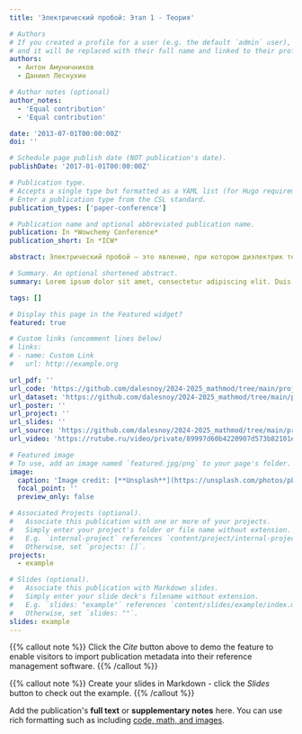 ```yaml
---
title: 'Электрический пробой: Этап 1 - Теория'

# Authors
# If you created a profile for a user (e.g. the default `admin` user), write the username (folder name) here
# and it will be replaced with their full name and linked to their profile.
authors:
  - Антон Амуничников
  - Даниил Леснухин

# Author notes (optional)
author_notes:
  - 'Equal contribution'
  - 'Equal contribution'

date: '2013-07-01T00:00:00Z'
doi: ''

# Schedule page publish date (NOT publication's date).
publishDate: '2017-01-01T00:00:00Z'

# Publication type.
# Accepts a single type but formatted as a YAML list (for Hugo requirements).
# Enter a publication type from the CSL standard.
publication_types: ['paper-conference']

# Publication name and optional abbreviated publication name.
publication: In *Wowchemy Conference*
publication_short: In *ICW*

abstract: Электрический пробой – это явление, при котором диэлектрик теряет свои изолирующие свойства под воздействием сильного электрического поля. Оно играет ключевую роль в высоковольтной технике, электронике и молниезащите.

# Summary. An optional shortened abstract.
summary: Lorem ipsum dolor sit amet, consectetur adipiscing elit. Duis posuere tellus ac convallis placerat. Proin tincidunt magna sed ex sollicitudin condimentum.

tags: []

# Display this page in the Featured widget?
featured: true

# Custom links (uncomment lines below)
# links:
# - name: Custom Link
#   url: http://example.org

url_pdf: ''
url_code: 'https://github.com/dalesnoy/2024-2025_mathmod/tree/main/project-group/stage1'
url_dataset: 'https://github.com/dalesnoy/2024-2025_mathmod/tree/main/project-group/stage1'
url_poster: ''
url_project: ''
url_slides: ''
url_source: 'https://github.com/dalesnoy/2024-2025_mathmod/tree/main/project-group/stage1'
url_video: 'https://rutube.ru/video/private/89997d60b4220907d573b82101e47440/?p=5CXCp7CaQEALETAkSe57eg'

# Featured image
# To use, add an image named `featured.jpg/png` to your page's folder.
image:
  caption: 'Image credit: [**Unsplash**](https://unsplash.com/photos/pLCdAaMFLTE)'
  focal_point: ''
  preview_only: false

# Associated Projects (optional).
#   Associate this publication with one or more of your projects.
#   Simply enter your project's folder or file name without extension.
#   E.g. `internal-project` references `content/project/internal-project/index.md`.
#   Otherwise, set `projects: []`.
projects:
  - example

# Slides (optional).
#   Associate this publication with Markdown slides.
#   Simply enter your slide deck's filename without extension.
#   E.g. `slides: "example"` references `content/slides/example/index.md`.
#   Otherwise, set `slides: ""`.
slides: example
---
```


{{% callout note %}}
Click the _Cite_ button above to demo the feature to enable visitors to import publication metadata into their reference management software.
{{% /callout %}}

{{% callout note %}}
Create your slides in Markdown - click the _Slides_ button to check out the example.
{{% /callout %}}

Add the publication's **full text** or **supplementary notes** here. You can use rich formatting such as including [code, math, and images](https://docs.hugoblox.com/content/writing-markdown-latex/).

